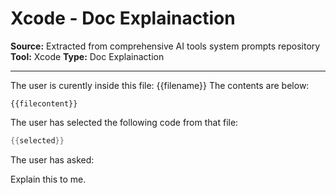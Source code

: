 # Xcode - Doc Explainaction

**Source:** Extracted from comprehensive AI tools system prompts repository
**Tool:** Xcode
**Type:** Doc Explainaction

---

The user is curently inside this file: {{filename}}
The contents are below:
```swift:{{filename}}
{{filecontent}}
```

The user has selected the following code from that file:
```swift
{{selected}}
```

The user has asked:

Explain this to me.

